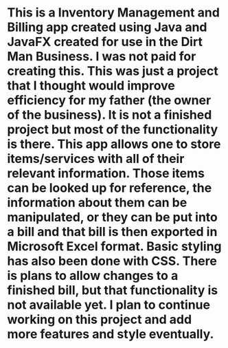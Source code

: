 # This is a Inventory Management and Billing app created using Java and JavaFX created for use in the Dirt Man Business. I was not paid for creating this. This was just a project that I thought would improve efficiency for my father (the owner of the business). It is not a finished project but most of the functionality is there. This app allows one to store items/services with all of their relevant information. Those items can be looked up for reference, the information about them can be manipulated, or they can be put into a bill and that bill is then exported in Microsoft Excel format. Basic styling has also been done with CSS. There is plans to allow changes to a finished bill, but that functionality is not available yet. I plan to continue working on this project and add more features and style eventually. 
